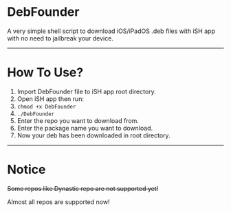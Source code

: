 # DebFounder
A very simple shell script to download iOS/iPadOS .deb files with iSH app with no need to jailbreak your device.

-----------------
# How To Use?
1. Import DebFounder file to iSH app root directory.
2. Open iSH app then run:
3. ``chmod +x DebFounder``
4. ``./DebFounder``
5. Enter the repo you want to download from.
6. Enter the package name you want to download.
7. Now your deb has been downloaded in root directory.

-----------------
# Notice
~~Some repos like Dynastic repo are not supported yet!~~

Almost all repos are supported now!